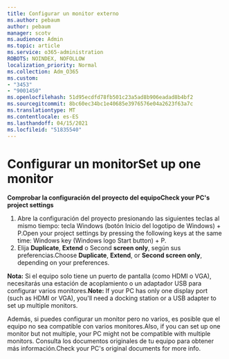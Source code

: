 ```yaml
---
title: Configurar un monitor externo
ms.author: pebaum
author: pebaum
manager: scotv
ms.audience: Admin
ms.topic: article
ms.service: o365-administration
ROBOTS: NOINDEX, NOFOLLOW
localization_priority: Normal
ms.collection: Adm_O365
ms.custom:
- "3453"
- "9001450"
ms.openlocfilehash: 51d95ecdfd78fb501c23a5ad8b906eadad8b4bf2
ms.sourcegitcommit: 8bc60ec34bc1e40685e3976576e04a2623f63a7c
ms.translationtype: MT
ms.contentlocale: es-ES
ms.lasthandoff: 04/15/2021
ms.locfileid: "51835540"
---
```

# <a name="set-up-one-monitor"></a><span data-ttu-id="27631-102">Configurar un monitor</span><span class="sxs-lookup"><span data-stu-id="27631-102">Set up one monitor</span></span>

<span data-ttu-id="27631-103">**Comprobar la configuración del proyecto del equipo**</span><span class="sxs-lookup"><span data-stu-id="27631-103">**Check your PC's project settings**</span></span>

1. <span data-ttu-id="27631-104">Abre la configuración del proyecto presionando las siguientes teclas al mismo tiempo: tecla Windows (botón Inicio del logotipo de Windows) + P.</span><span class="sxs-lookup"><span data-stu-id="27631-104">Open your project settings by pressing the following keys at the same time: Windows key (Windows logo Start button) + P.</span></span>
2. <span data-ttu-id="27631-105">Elija **Duplicate**, **Extend** o Second **screen only**, según sus preferencias.</span><span class="sxs-lookup"><span data-stu-id="27631-105">Choose **Duplicate**, **Extend**, or **Second screen only**, depending on your preferences.</span></span>

<span data-ttu-id="27631-106">**Nota:** Si el equipo solo tiene un puerto de pantalla (como HDMI o VGA), necesitarás una estación de acoplamiento o un adaptador USB para configurar varios monitores.</span><span class="sxs-lookup"><span data-stu-id="27631-106">**Note:** If your PC has only one display port (such as HDMI or VGA), you'll need a docking station or a USB adapter to set up multiple monitors.</span></span>

<span data-ttu-id="27631-107">Además, si puedes configurar un monitor pero no varios, es posible que el equipo no sea compatible con varios monitores.</span><span class="sxs-lookup"><span data-stu-id="27631-107">Also, if you can set up one monitor but not multiple, your PC might not be compatible with multiple monitors.</span></span> <span data-ttu-id="27631-108">Consulta los documentos originales de tu equipo para obtener más información.</span><span class="sxs-lookup"><span data-stu-id="27631-108">Check your PC's original documents for more info.</span></span>